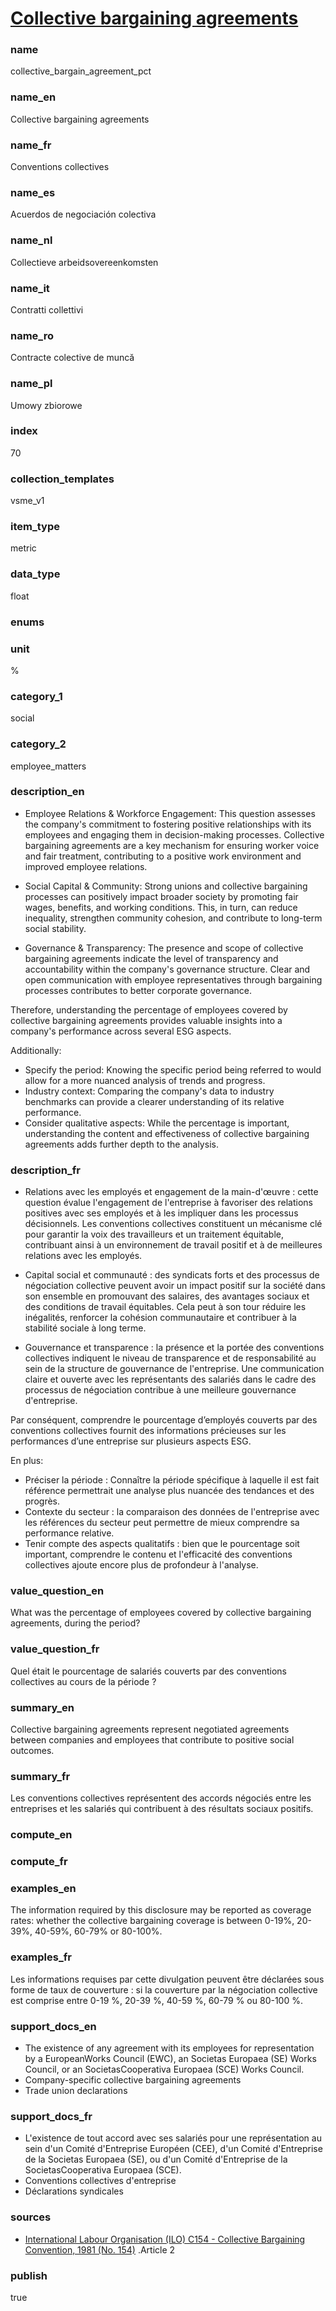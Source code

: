
# [Collective bargaining agreements](#collective_bargain_agreement_pct)

### name

collective_bargain_agreement_pct

### name_en

Collective bargaining agreements

### name_fr

Conventions collectives

### name_es

Acuerdos de negociación colectiva

### name_nl

Collectieve arbeidsovereenkomsten

### name_it

Contratti collettivi

### name_ro

Contracte colective de muncă

### name_pl

Umowy zbiorowe

### index

70

### collection_templates

vsme_v1

### item_type

metric

### data_type

float

### enums



### unit

%

### category_1

social

### category_2

employee_matters

### description_en

- Employee Relations & Workforce Engagement: This question assesses the company's commitment to
fostering positive relationships with its employees and engaging them in decision-making processes.
Collective bargaining agreements are a key mechanism for ensuring worker voice and fair treatment,
contributing to a positive work environment and improved employee relations.

- Social Capital & Community: Strong unions and collective bargaining processes can positively
impact broader society by promoting fair wages, benefits, and working conditions. This, in turn,
can reduce inequality, strengthen community cohesion, and contribute to long-term social stability.

- Governance & Transparency: The presence and scope of collective bargaining agreements indicate
the level of transparency and accountability within the company's governance structure. Clear and
open communication with employee representatives through bargaining processes contributes to better
corporate governance.

Therefore, understanding the percentage of employees covered by collective bargaining agreements
provides valuable insights into a company's performance across several ESG aspects.

Additionally:
- Specify the period: Knowing the specific period being referred to would allow for a more nuanced
analysis of trends and progress.
- Industry context: Comparing the company's data to industry benchmarks can provide a clearer
understanding of its relative performance.
- Consider qualitative aspects: While the percentage is important, understanding the content and
effectiveness of collective bargaining agreements adds further depth to the analysis.

### description_fr

- Relations avec les employés et engagement de la main-d'œuvre : cette question évalue l'engagement
de l'entreprise à favoriser des relations positives avec ses employés et à les impliquer dans les
processus décisionnels. Les conventions collectives constituent un mécanisme clé pour garantir la
voix des travailleurs et un traitement équitable, contribuant ainsi à un environnement de travail
positif et à de meilleures relations avec les employés.

- Capital social et communauté : des syndicats forts et des processus de négociation collective
peuvent avoir un impact positif sur la société dans son ensemble en promouvant des salaires, des
avantages sociaux et des conditions de travail équitables. Cela peut à son tour réduire les
inégalités, renforcer la cohésion communautaire et contribuer à la stabilité sociale à long terme.

- Gouvernance et transparence : la présence et la portée des conventions collectives indiquent le
niveau de transparence et de responsabilité au sein de la structure de gouvernance de l'entreprise.
Une communication claire et ouverte avec les représentants des salariés dans le cadre des processus
de négociation contribue à une meilleure gouvernance d'entreprise.

Par conséquent, comprendre le pourcentage d’employés couverts par des conventions collectives
fournit des informations précieuses sur les performances d’une entreprise sur plusieurs aspects ESG.

En plus:
- Préciser la période : Connaître la période spécifique à laquelle il est fait référence permettrait
une analyse plus nuancée des tendances et des progrès.
- Contexte du secteur : la comparaison des données de l'entreprise avec les références du secteur
peut permettre de mieux comprendre sa performance relative.
- Tenir compte des aspects qualitatifs : bien que le pourcentage soit important, comprendre le 
contenu et l'efficacité des conventions collectives ajoute encore plus de profondeur à l'analyse.

### value_question_en

What was the percentage of employees covered by collective bargaining agreements, during the period?

### value_question_fr

Quel était le pourcentage de salariés couverts par des conventions collectives au cours de la
période ?

### summary_en

Collective bargaining agreements represent negotiated agreements between companies and employees
that contribute to positive social outcomes.

### summary_fr

Les conventions collectives représentent des accords négociés entre les entreprises et les salariés
qui contribuent à des résultats sociaux positifs.

### compute_en



### compute_fr



### examples_en

The information required by this disclosure may be reported as coverage rates: whether the
collective bargaining coverage is between 0-19%, 20-39%, 40-59%, 60-79% or 80-100%.

### examples_fr

Les informations requises par cette divulgation peuvent être déclarées sous forme de taux de
couverture : si la couverture par la négociation collective est comprise entre 0-19 %, 20-39 %,
40-59 %, 60-79 % ou 80-100 %.

### support_docs_en

- The existence of any agreement with its employees for representation by a EuropeanWorks Council
(EWC), an Societas Europaea (SE) Works Council, or an SocietasCooperativa Europaea (SCE) Works
Council.
- Company-specific collective bargaining agreements
- Trade union declarations

### support_docs_fr

- L'existence de tout accord avec ses salariés pour une représentation au sein d'un Comité
d'Entreprise Européen (CEE), d'un Comité d'Entreprise de la Societas Europaea (SE), ou d'un
Comité d'Entreprise de la SocietasCooperativa Europaea (SCE).
- Conventions collectives d'entreprise
- Déclarations syndicales

### sources

- [International Labour Organisation (ILO) C154 - Collective Bargaining
Convention, 1981 (No. 154)](https://www.ilo.org/dyn/normlex/en/f?p=NORMLEXPUB:12100:0::NO::P12100_ILO_CODE:C154)
.Article 2

### publish

true
